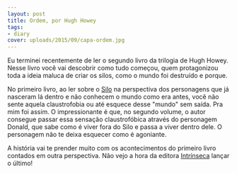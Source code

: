 ```yaml
---
layout: post
title: Ordem, por Hugh Howey
tags:
- diary
cover: uploads/2015/09/capa-ordem.jpg
---
```


Eu terminei recentemente de ler o segundo livro da trilogia de Hugh Howey. Nesse livro você vai descobrir como tudo começou, quem protagonizou toda a ideia maluca de criar os silos, como o mundo foi destruído e porque.

No primeiro livro, ao ler sobre o <a href="{{ site.baseUrl }}/silo-por-hugh-howey/">Silo</a> na perspectiva dos personagens que já nasceram lá dentro e não conhecem o mundo como era antes, você não sente aquela claustrofobia ou até esquece desse "mundo" sem saída. Pra mim foi assim. O impressionante é que, no segundo volume, o autor consegue passar essa sensação claustrofóbica através do personagem Donald, que sabe como é viver fora do Silo e passa a viver dentro dele. O personagem não te deixa esquecer como é agoniante.

A história vai te prender muito com os acontecimentos do primeiro livro contados em outra perspectiva. Não vejo a hora da editora <a href="http://www.intrinseca.com.br/ordem/">Intrínseca</a> lançar o último!
